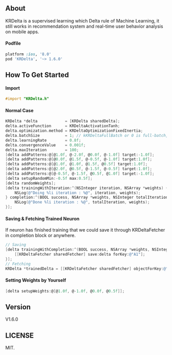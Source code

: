 ## About

KRDelta is a supervised learning which Delta rule of Machine Learning, it still works in recommendation system and real-time user behavior analysis on mobile apps.

#### Podfile

```ruby
platform :ios, '8.0'
pod 'KRDelta', '~> 1.6.0'
```

## How To Get Started

#### Import
``` objective-c
#import "KRDelta.h"
```

#### Normal Case
``` objective-c
KRDelta *delta         	  = [KRDelta sharedDelta];
delta.activeFunction   	  = KRDeltaActivationTanh;
delta.optimization.method = KRDeltaOptimizationFixedInertia;
delta.batchSize           = 1; // kKRDeltaFullBatch or 0 is full-batch, 1 is standard SGD, > 1 is mini-batch.
delta.learningRate     	  = 0.8f;
delta.convergenceValue 	  = 0.001f;
delta.maxIteration     	  = 100;
[delta addPatterns:@[@1.0f, @-2.0f, @0.0f, @-1.0f] target:-1.0f];
[delta addPatterns:@[@0.0f, @1.5f, @-0.5f, @-1.0f] target:1.0f];
[delta addPatterns:@[@1.0f, @1.0f, @1.5f, @0.5f] target:1.0f];
[delta addPatterns:@[@2.0f, @0.5f, @-1.5f, @-0.5f] target:1.0f];
[delta addPatterns:@[@-0.5f, @-1.5f, @0.5f, @1.0f] target:-1.0f];
[delta setupRandomMin:-0.5f max:0.5f];
[delta randomWeights];
[delta trainingWithIteration:^(NSInteger iteration, NSArray *weights) {
    NSLog(@"Doing %li iteration : %@", iteration, weights);
} completion:^(BOOL success, NSArray *weights, NSInteger totalIteration) {
    NSLog(@"Done %li iteration : %@", totalIteration, weights);
}];
```

#### Saving & Fetching Trained Neuron
If neuron has finished training that we could save it through KRDeltaFetcher in completion block or anywhere.
``` objective-c
// Saving
[delta trainingWithCompletion:^(BOOL success, NSArray *weights, NSInteger totalIteration) {
	[[KRDeltaFetcher sharedFetcher] save:delta forKey:@"A1"];    
}];
// Fetching
KRDelta *trainedDelta = [[KRDeltaFetcher sharedFetcher] objectForKey:@"A1"];
```

#### Setting Weights by Yourself
``` objective-c
[delta setupWeights:@[@1.0f, @-1.0f, @0.0f, @0.5f]];
```

## Version

V1.6.0

## LICENSE

MIT.

